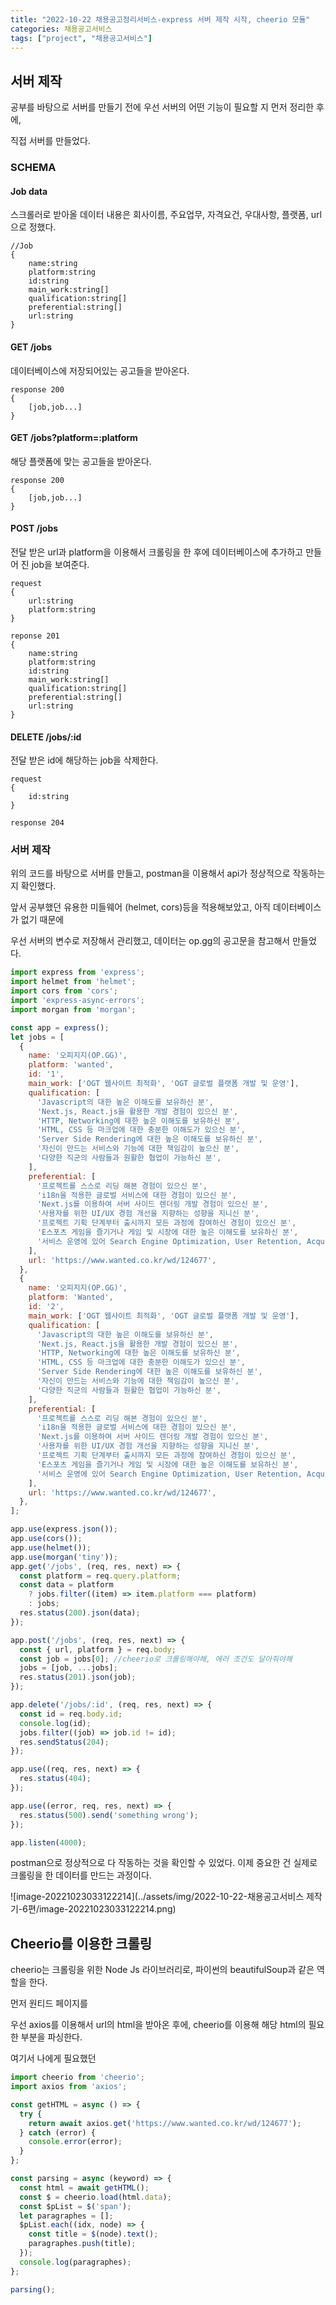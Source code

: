 ```yaml
---
title: "2022-10-22 채용공고정리서비스-express 서버 제작 시작, cheerio 모듈"
categories: 채용공고서비스
tags: ["project", "채용공고서비스"]
---
```




## 서버 제작

공부를 바탕으로 서버를 만들기 전에 우선 서버의 어떤 기능이 필요할 지 먼저 정리한 후에,

직접 서버를 만들었다.



### SCHEMA



#### Job data

스크롤러로 받아올 데이터 내용은 회사이름, 주요업무, 자격요건,  우대사항, 플랫폼, url 으로 정했다.

```
//Job
{
	name:string
	platform:string
	id:string
	main_work:string[]
	qualification:string[]
	preferential:string[]
	url:string
}
```



#### GET /jobs

데이터베이스에 저장되어있는 공고들을 받아온다.

```
response 200
{
	[job,job...]
}
```

 

#### GET /jobs?platform=:platform

해당 플랫폼에 맞는 공고들을 받아온다.

```
response 200
{
	[job,job...]
}
```



#### POST /jobs

전달 받은 url과 platform을 이용해서 크롤링을 한 후에 데이터베이스에 추가하고 만들어 진 job을 보여준다.

```
request 
{
	url:string
	platform:string
}

reponse 201
{
	name:string
	platform:string
	id:string
	main_work:string[]
	qualification:string[]
	preferential:string[]
	url:string
}
```



#### DELETE /jobs/:id

전달 받은 id에 해당하는 job을 삭제한다.

```
request 
{
	id:string
}

response 204
```



### 서버 제작

위의 코드를 바탕으로 서버를 만들고, postman을 이용해서 api가 정상적으로 작동하는지 확인했다.

앞서 공부했던 유용한 미들웨어 (helmet, cors)등을 적용해보았고,  아직 데이터베이스가 없기 때문에

우선 서버의 변수로 저장해서 관리했고, 데이터는 op.gg의 공고문을 참고해서 만들었다.



```javascript
import express from 'express';
import helmet from 'helmet';
import cors from 'cors';
import 'express-async-errors';
import morgan from 'morgan';

const app = express();
let jobs = [
  {
    name: '오피지지(OP.GG)',
    platform: 'wanted',
    id: '1',
    main_work: ['OGT 웹사이트 최적화', 'OGT 글로벌 플랫폼 개발 및 운영'],
    qualification: [
      'Javascript의 대한 높은 이해도를 보유하신 분',
      'Next.js, React.js을 활용한 개발 경험이 있으신 분',
      'HTTP, Networking에 대한 높은 이해도를 보유하신 분',
      'HTML, CSS 등 마크업에 대한 충분한 이해도가 있으신 분',
      'Server Side Rendering에 대한 높은 이해도를 보유하신 분',
      '자신이 만드는 서비스와 기능에 대한 책임감이 높으신 분',
      '다양한 직군의 사람들과 원활한 협업이 가능하신 분',
    ],
    preferential: [
      '프로젝트를 스스로 리딩 해본 경험이 있으신 분',
      'i18n을 적용한 글로벌 서비스에 대한 경험이 있으신 분',
      'Next.js를 이용하여 서버 사이드 렌더링 개발 경험이 있으신 분',
      '사용자를 위한 UI/UX 경험 개선을 지향하는 성향을 지니신 분',
      '프로젝트 기획 단계부터 출시까지 모든 과정에 참여하신 경험이 있으신 분',
      'E스포츠 게임을 즐기거나 게임 및 시장에 대한 높은 이해도를 보유하신 분',
      '서비스 운영에 있어 Search Engine Optimization, User Retention, Acquisition에 대한 경험이 있으신 분',
    ],
    url: 'https://www.wanted.co.kr/wd/124677',
  },
  {
    name: '오피지지(OP.GG)',
    platform: 'Wanted',
    id: '2',
    main_work: ['OGT 웹사이트 최적화', 'OGT 글로벌 플랫폼 개발 및 운영'],
    qualification: [
      'Javascript의 대한 높은 이해도를 보유하신 분',
      'Next.js, React.js을 활용한 개발 경험이 있으신 분',
      'HTTP, Networking에 대한 높은 이해도를 보유하신 분',
      'HTML, CSS 등 마크업에 대한 충분한 이해도가 있으신 분',
      'Server Side Rendering에 대한 높은 이해도를 보유하신 분',
      '자신이 만드는 서비스와 기능에 대한 책임감이 높으신 분',
      '다양한 직군의 사람들과 원활한 협업이 가능하신 분',
    ],
    preferential: [
      '프로젝트를 스스로 리딩 해본 경험이 있으신 분',
      'i18n을 적용한 글로벌 서비스에 대한 경험이 있으신 분',
      'Next.js를 이용하여 서버 사이드 렌더링 개발 경험이 있으신 분',
      '사용자를 위한 UI/UX 경험 개선을 지향하는 성향을 지니신 분',
      '프로젝트 기획 단계부터 출시까지 모든 과정에 참여하신 경험이 있으신 분',
      'E스포츠 게임을 즐기거나 게임 및 시장에 대한 높은 이해도를 보유하신 분',
      '서비스 운영에 있어 Search Engine Optimization, User Retention, Acquisition에 대한 경험이 있으신 분',
    ],
    url: 'https://www.wanted.co.kr/wd/124677',
  },
];

app.use(express.json());
app.use(cors());
app.use(helmet());
app.use(morgan('tiny'));
app.get('/jobs', (req, res, next) => {
  const platform = req.query.platform;
  const data = platform
    ? jobs.filter((item) => item.platform === platform)
    : jobs;
  res.status(200).json(data);
});

app.post('/jobs', (req, res, next) => {
  const { url, platform } = req.body;
  const job = jobs[0]; //cheerio로 크롤링해야해, 에러 조건도 달아줘야해
  jobs = [job, ...jobs];
  res.status(201).json(job);
});

app.delete('/jobs/:id', (req, res, next) => {
  const id = req.body.id;
  console.log(id);
  jobs.filter((job) => job.id != id);
  res.sendStatus(204);
});

app.use((req, res, next) => {
  res.status(404);
});

app.use((error, req, res, next) => {
  res.status(500).send('something wrong');
});

app.listen(4000);

```



postman으로 정상적으로 다 작동하는 것을 확인할 수 있었다. 이제 중요한 건 실제로 크롤링을 한 데이터를 만드는 과정이다.



![image-20221023033122214](../assets/img/2022-10-22-채용공고서비스 제작기-6편/image-20221023033122214.png)



## Cheerio를 이용한 크롤링

cheerio는 크롤링을 위한 Node Js 라이브러리로, 파이썬의 beautifulSoup과 같은 역할을 한다.

먼저 원티드 페이지를 





우선 axios를 이용해서 url의 html을 받아온 후에, cheerio를 이용해 해당 html의 필요한 부분을 파싱한다.

여기서 나에게 필요했던

```javascript
import cheerio from 'cheerio';
import axios from 'axios';

const getHTML = async () => {
  try {
    return await axios.get('https://www.wanted.co.kr/wd/124677');
  } catch (error) {
    console.error(error);
  }
};

const parsing = async (keyword) => {
  const html = await getHTML();
  const $ = cheerio.load(html.data);
  const $pList = $('span');
  let paragraphes = [];
  $pList.each((idx, node) => {
    const title = $(node).text();
    paragraphes.push(title);
  });
  console.log(paragraphes);
};

parsing();

```



